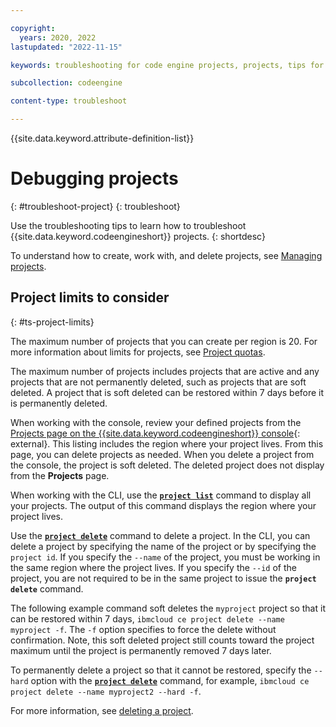 ```yaml
---

copyright:
  years: 2020, 2022
lastupdated: "2022-11-15"

keywords: troubleshooting for code engine projects, projects, tips for projects, accessing projects, tips for creating project

subcollection: codeengine

content-type: troubleshoot

---
```


{{site.data.keyword.attribute-definition-list}}

# Debugging projects
{: #troubleshoot-project}
{: troubleshoot}

Use the troubleshooting tips to learn how to troubleshoot {{site.data.keyword.codeengineshort}} projects.
{: shortdesc}

To understand how to create, work with, and delete projects, see [Managing projects](/docs/codeengine?topic=codeengine-manage-project).

## Project limits to consider 
{: #ts-project-limits}

The maximum number of projects that you can create per region is 20. For more information about limits for projects, see [Project quotas](/docs/codeengine?topic=codeengine-limits#project_quotas).

The maximum number of projects includes projects that are active and any projects that are not permanently deleted, such as projects that are soft deleted. A project that is soft deleted can be restored within 7 days before it is permanently deleted. 

When working with the console, review your defined projects from the [Projects page on the {{site.data.keyword.codeengineshort}} console](https://cloud.ibm.com/codeengine/projects){: external}. This listing includes the region where your project lives. From this page, you can delete projects as needed. When you delete a project from the console, the project is soft deleted. The deleted project does not display from the **Projects** page. 

When working with the CLI, use the [**`project list`**](/docs/codeengine?topic=codeengine-cli#cli-project-list) command to display all your projects. The output of this command displays the region where your project lives. 

Use the [**`project delete`**](/docs/codeengine?topic=codeengine-cli#cli-project-delete) command to delete a project. In the CLI, you can delete a project by specifying the name of the project or by specifying the `project id`. If you specify the `--name` of the project, you must be working in the same region where the project lives. If you specify the `--id` of the project, you are not required to be in the same project to issue the **`project delete`** command. 

The following example command soft deletes the `myproject` project so that it can be restored within 7 days, `ibmcloud ce project delete --name myproject -f`. The `-f` option specifies to force the delete without confirmation. Note, this soft deleted project still counts toward the project maximum until the project is permanently removed 7 days later. 

To permanently delete a project so that it cannot be restored, specify the `--hard` option with the [**`project delete`**](/docs/codeengine?topic=codeengine-cli#cli-project-delete) command, for example, `ibmcloud ce project delete --name myproject2 --hard -f`.

For more information, see [deleting a project](/docs/codeengine?topic=codeengine-manage-project#delete-project).



